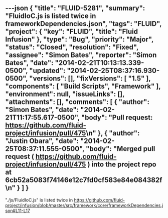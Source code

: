 ---json
{
  "title": "FLUID-5281",
  "summary": "FluidIoC.js is listed twice in frameworkDependencies.json",
  "tags": "FLUID",
  "project": {
    "key": "FLUID",
    "title": "Fluid Infusion"
  },
  "type": "Bug",
  "priority": "Major",
  "status": "Closed",
  "resolution": "Fixed",
  "assignee": "Simon Bates",
  "reporter": "Simon Bates",
  "date": "2014-02-21T10:13:13.339-0500",
  "updated": "2014-02-25T08:37:16.930-0500",
  "versions": [],
  "fixVersions": [
    "1.5"
  ],
  "components": [
    "Build Scripts",
    "Framework"
  ],
  "environment": null,
  "issueLinks": [],
  "attachments": [],
  "comments": [
    {
      "author": "Simon Bates",
      "date": "2014-02-21T11:17:55.617-0500",
      "body": "Pull request: <https://github.com/fluid-project/infusion/pull/475>\n"
    },
    {
      "author": "Justin Obara",
      "date": "2014-02-25T08:37:11.555-0500",
      "body": "Merged pull request ( <https://github.com/fluid-project/infusion/pull/475> ) into the project repo at 6cb52a5083f74146e12c7fd0cf583e84e084382f\n"
    }
  ]
}
---
"./js/FluidIoC.js" is listed twice in <https://github.com/fluid-project/infusion/blob/master/src/framework/core/frameworkDependencies.json#L11-L17>

        
